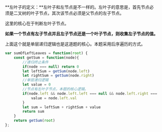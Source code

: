 **左叶子的定义：**左叶子和左节点是不一样的。左叶子的意思是，首先节点必须是二叉树的叶子节点，其次该节点必须是父节点的左子节点。

这里的核心在于判断左叶子节点。

**如果一个节点有左子节点并且左子节点还是一个叶子节点，则收集左子节点的值。**

上面这个就是单层递归逻辑也是这道题的核心。本题采用后序遍历的方式。

```javascript
var sumOfLeftLeaves = function(root) {
    const getSum = function(node){
        //递归终止条件
        if(node === null) return 0
        let leftSum = getSum(node.left)
        let rightSum = getSum(node.right)
        //单层递归逻辑
        let value = 0
        //节点有左叶子节点，本题的核心逻辑。
        if(node.left && node.left.left === null && node.left.right === null){
            value = node.left.val
        }
        let sum = leftSum + rightSum + value
        return sum
    }
    return getSum(root)
};
```